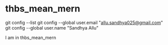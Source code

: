 # thbs_mean_mern 
git config --list
git config --global user.email "allu.sandhya025@gmail.com"
  git config --global user.name "Sandhya Allu"

  I am in thbs_mean_mern